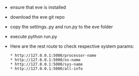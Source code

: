 * ensure that eve is installed
* download the eve git repo

* copy the settings..py and run.py to the eve folder
* execute 
      python run.py

* Here are the rest route to check respective system params:

      * http://127.0.0.1:5000/processor-name
      * http://127.0.0.1:5000/os-name
      * http://127.0.0.1:5000/sys-name
      * http://127.0.0.1:5000/all-info
